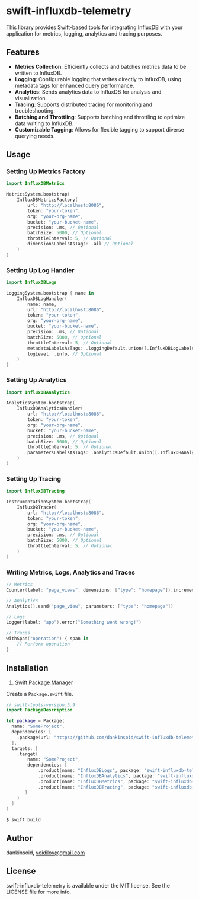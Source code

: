 # swift-influxdb-telemetry

This library provides Swift-based tools for integrating InfluxDB with your application for metrics, logging, analytics and tracing purposes.

## Features

- **Metrics Collection**: Efficiently collects and batches metrics data to be written to InfluxDB.
- **Logging**: Configurable logging that writes directly to InfluxDB, using metadata tags for enhanced query performance.
- **Analytics**: Sends analytics data to InfluxDB for analysis and visualization.
- **Tracing**: Supports distributed tracing for monitoring and troubleshooting.
- **Batching and Throttling**: Supports batching and throttling to optimize data writing to InfluxDB.
- **Customizable Tagging**: Allows for flexible tagging to support diverse querying needs.

## Usage

### Setting Up Metrics Factory

```swift
import InfluxDBMetrics

MetricsSystem.bootstrap(
    InfluxDBMetricsFactory(
        url: "http://localhost:8086",
        token: "your-token",
        org: "your-org-name",
        bucket: "your-bucket-name",
        precision: .ms, // Optional
        batchSize: 5000, // Optional
        throttleInterval: 5, // Optional
        dimensionsLabelsAsTags: .all // Optional
    )
)
```

### Setting Up Log Handler

```swift
import InfluxDBLogs

LoggingSystem.bootstrap { name in
    InfluxDBLogHandler(
        name: name,
        url: "http://localhost:8086",
        token: "your-token",
        org: "your-org-name",
        bucket: "your-bucket-name",
        precision: .ms, // Optional
        batchSize: 5000, // Optional
        throttleInterval: 5, // Optional
        metadataLabelsAsTags: .loggingDefault.union([.InfluxDBLogLabels.file]), // Optional
        logLevel: .info, // Optional
    )
}
```

### Setting Up Analytics

```swift
import InfluxDBAnalytics

AnalyticsSystem.bootstrap(
    InfluxDBAnalyticsHandler(
        url: "http://localhost:8086",
        token: "your-token",
        org: "your-org-name",
        bucket: "your-bucket-name",
        precision: .ms, // Optional
        batchSize: 5000, // Optional
        throttleInterval: 5, // Optional
        parametersLabelsAsTags: .analyticsDefault.union([.InfluxDBAnalyticsLabels.file]), // Optional
    )
)
```

### Setting Up Tracing

```swift
import InfluxDBTracing

InstrumentationSystem.bootstrap(
    InfluxDBTracer(
        url: "http://localhost:8086",
        token: "your-token",
        org: "your-org-name",
        bucket: "your-bucket-name",
        precision: .ms, // Optional
        batchSize: 5000, // Optional
        throttleInterval: 5, // Optional
    )
)
```

### Writing Metrics, Logs, Analytics and Traces

```swift
// Metrics
Counter(label: "page_views", dimensions: ["type": "homepage"]).increment()

// Analytics
Analytics().send("page_view", parameters: ["type": "homepage"])

// Logs
Logger(label: "app").error("Something went wrong!")

// Traces
withSpan("operation") { span in
    // Perform operation
}
```

## Installation

1. [Swift Package Manager](https://github.com/apple/swift-package-manager)

Create a `Package.swift` file.
```swift
// swift-tools-version:5.9
import PackageDescription

let package = Package(
  name: "SomeProject",
  dependencies: [
    .package(url: "https://github.com/dankinsoid/swift-influxdb-telemetry.git", from: "1.3.24")
  ],
  targets: [
    .target(
        name: "SomeProject",
        dependencies: [
            .product(name: "InfluxDBLogs", package: "swift-influxdb-telemetry"),
            .product(name: "InfluxDBAnalytics", package: "swift-influxdb-telemetry"),
            .product(name: "InfluxDBMetrics", package: "swift-influxdb-telemetry"),
            .product(name: "InfluxDBTracing", package: "swift-influxdb-telemetry")
       ]
    )
  ]
)
```
```ruby
$ swift build
```

## Author

dankinsoid, voidilov@gmail.com

## License

swift-influxdb-telemetry is available under the MIT license. See the LICENSE file for more info.
